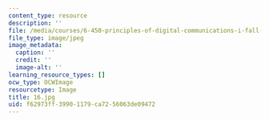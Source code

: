 ```yaml
---
content_type: resource
description: ''
file: /media/courses/6-450-principles-of-digital-communications-i-fall-2006/f62973ff39901179ca7256063de09472_16.jpg
file_type: image/jpeg
image_metadata:
  caption: ''
  credit: ''
  image-alt: ''
learning_resource_types: []
ocw_type: OCWImage
resourcetype: Image
title: 16.jpg
uid: f62973ff-3990-1179-ca72-56063de09472
---
```

